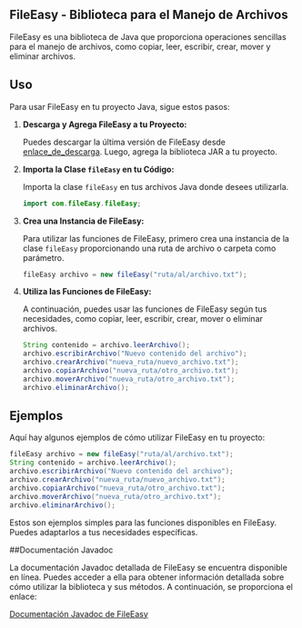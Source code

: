 ## FileEasy - Biblioteca para el Manejo de Archivos 


FileEasy es una biblioteca de Java que proporciona operaciones sencillas para el manejo de archivos, como copiar, leer, escribir, crear, mover y eliminar archivos.

## Uso

Para usar FileEasy en tu proyecto Java, sigue estos pasos:

1. **Descarga y Agrega FileEasy a tu Proyecto:**

    Puedes descargar la última versión de FileEasy desde [enlace_de_descarga](blob:https://github.com/057b6210-b9b0-437b-8609-f39287592ff0). Luego, agrega la biblioteca JAR a tu proyecto.

2. **Importa la Clase `fileEasy` en tu Código:**

    Importa la clase `fileEasy` en tus archivos Java donde desees utilizarla.

    ```java
    import com.fileEasy.fileEasy;
    ```

3. **Crea una Instancia de FileEasy:**

    Para utilizar las funciones de FileEasy, primero crea una instancia de la clase `fileEasy` proporcionando una ruta de archivo o carpeta como parámetro.

    ```java
    fileEasy archivo = new fileEasy("ruta/al/archivo.txt");
    ```

4. **Utiliza las Funciones de FileEasy:**

    A continuación, puedes usar las funciones de FileEasy según tus necesidades, como copiar, leer, escribir, crear, mover o eliminar archivos.

    ```java
    String contenido = archivo.leerArchivo();
    archivo.escribirArchivo("Nuevo contenido del archivo");
    archivo.crearArchivo("nueva_ruta/nuevo_archivo.txt");
    archivo.copiarArchivo("nueva_ruta/otro_archivo.txt");
    archivo.moverArchivo("nueva_ruta/otro_archivo.txt");
    archivo.eliminarArchivo();
    ```

## Ejemplos

Aquí hay algunos ejemplos de cómo utilizar FileEasy en tu proyecto:

```java
fileEasy archivo = new fileEasy("ruta/al/archivo.txt");
String contenido = archivo.leerArchivo();
archivo.escribirArchivo("Nuevo contenido del archivo");
archivo.crearArchivo("nueva_ruta/nuevo_archivo.txt");
archivo.copiarArchivo("nueva_ruta/otro_archivo.txt");
archivo.moverArchivo("nueva_ruta/otro_archivo.txt");
archivo.eliminarArchivo();
```
Estos son ejemplos simples para las funciones disponibles en FileEasy. Puedes adaptarlos a tus necesidades específicas.

##Documentación Javadoc

La documentación Javadoc detallada de FileEasy se encuentra disponible en línea. Puedes acceder a ella para obtener información detallada sobre cómo utilizar la biblioteca y sus métodos. A continuación, se proporciona el enlace:

[Documentación Javadoc de FileEasy](https://github.com/ACOSTA03/FileEasy/tree/main/docs)
